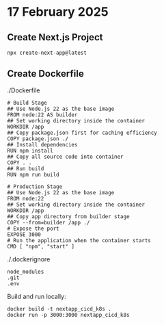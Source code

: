 # 17 February 2025

## Create Next.js Project

`npx create-next-app@latest`

## Create Dockerfile

./Dockerfile

```
# Build Stage
## Use Node.js 22 as the base image
FROM node:22 AS builder
## Set working directory inside the container
WORKDIR /app
## Copy package.json first for caching efficiency
COPY package.json ./
## Install dependencies
RUN npm install
## Copy all source code into container
COPY . .
## Run build
RUN npm run build

# Production Stage
## Use Node.js 22 as the base image
FROM node:22
## Set working directory inside the container
WORKDIR /app
## Copy app directory from builder stage
COPY --from=builder /app ./
# Expose the port
EXPOSE 3000
# Run the application when the container starts
CMD [ "npm", "start" ]
```

./.dockerignore

```
node_modules
.git
.env
```

Build and run locally:

```
docker build -t nextapp_cicd_k8s .
docker run -p 3000:3000 nextapp_cicd_k8s
```
